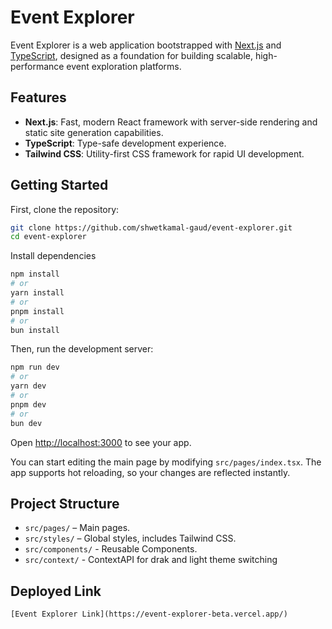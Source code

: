# Event Explorer

Event Explorer is a web application bootstrapped with [Next.js](https://nextjs.org) and [TypeScript](https://www.typescriptlang.org/), designed as a foundation for building scalable, high-performance event exploration platforms.

## Features

-  **Next.js**: Fast, modern React framework with server-side rendering and static site generation capabilities.
-  **TypeScript**: Type-safe development experience.
-  **Tailwind CSS**: Utility-first CSS framework for rapid UI development.


## Getting Started

First, clone the repository:
```bash
git clone https://github.com/shwetkamal-gaud/event-explorer.git
cd event-explorer
```

Install dependencies
```bash
npm install
# or
yarn install
# or
pnpm install
# or
bun install
```

Then, run the development server:

```bash
npm run dev
# or
yarn dev
# or
pnpm dev
# or
bun dev
```

Open [http://localhost:3000](http://localhost:3000) to see your app.

You can start editing the main page by modifying `src/pages/index.tsx`. The app supports hot reloading, so your changes are reflected instantly.

## Project Structure

- `src/pages/` – Main pages.
- `src/styles/` – Global styles, includes Tailwind CSS.
- `src/components/` - Reusable Components.
- `src/context/` - ContextAPI for drak and light theme switching

## Deployed Link
```bahs
[Event Explorer Link](https://event-explorer-beta.vercel.app/)
```
